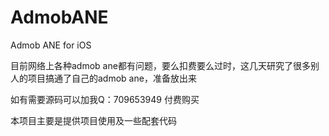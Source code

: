 # AdmobANE
Admob ANE for iOS 

目前网络上各种admob ane都有问题，要么扣费要么过时，这几天研究了很多别人的项目搞通了自己的admob ane，准备放出来

如有需要源码可以加我Q：709653949 付费购买

本项目主要是提供项目使用及一些配套代码

